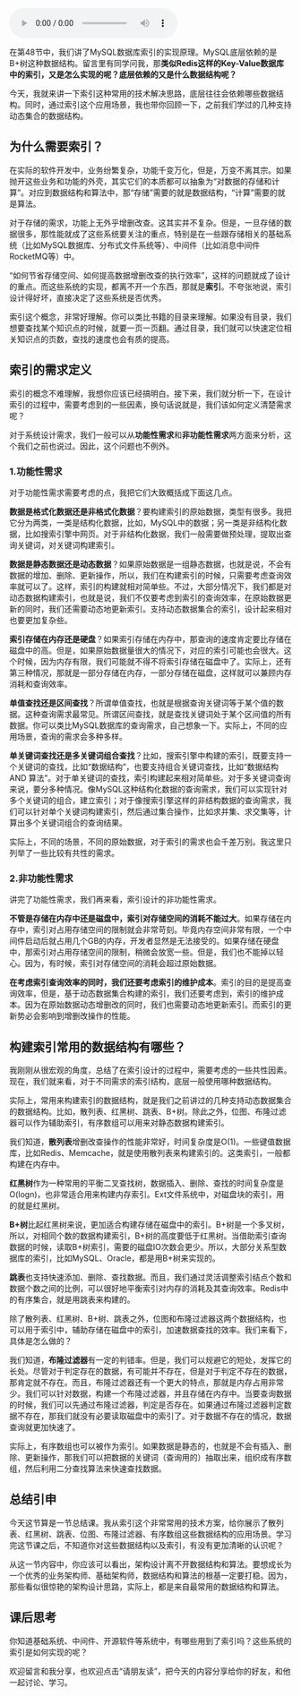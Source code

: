 <audio title="50 _ 索引：如何在海量数据中快速查找某个数据？" src="https://static001.geekbang.org/resource/audio/d6/06/d61d6fff3446ffb16d238acdceee6c06.mp3" controls="controls"></audio> 
<p>在第48节中，我们讲了MySQL数据库索引的实现原理。MySQL底层依赖的是B+树这种数据结构。留言里有同学问我，那<strong><span class="orange">类似Redis这样的Key-Value数据库中的索引，又是怎么实现的呢？底层依赖的又是什么数据结构呢？</span></strong></p><p>今天，我就来讲一下索引这种常用的技术解决思路，底层往往会依赖哪些数据结构。同时，通过索引这个应用场景，我也带你回顾一下，之前我们学过的几种支持动态集合的数据结构。</p><h2>为什么需要索引？</h2><p>在实际的软件开发中，业务纷繁复杂，功能千变万化，但是，万变不离其宗。如果抛开这些业务和功能的外壳，其实它们的本质都可以抽象为“对数据的存储和计算”。对应到数据结构和算法中，那“存储”需要的就是数据结构，“计算”需要的就是算法。</p><p>对于存储的需求，功能上无外乎增删改查。这其实并不复杂。但是，一旦存储的数据很多，那性能就成了这些系统要关注的重点，特别是在一些跟存储相关的基础系统（比如MySQL数据库、分布式文件系统等）、中间件（比如消息中间件RocketMQ等）中。</p><p>“如何节省存储空间、如何提高数据增删改查的执行效率”，这样的问题就成了设计的重点。而这些系统的实现，都离不开一个东西，那就是<strong>索引</strong>。不夸张地说，索引设计得好坏，直接决定了这些系统是否优秀。</p><!-- [[[read_end]]] --><p>索引这个概念，非常好理解。你可以类比书籍的目录来理解。如果没有目录，我们想要查找某个知识点的时候，就要一页一页翻。通过目录，我们就可以快速定位相关知识点的页数，查找的速度也会有质的提高。</p><h2>索引的需求定义</h2><p>索引的概念不难理解，我想你应该已经搞明白。接下来，我们就分析一下，在设计索引的过程中，需要考虑到的一些因素，换句话说就是，我们该如何定义清楚需求呢？</p><p>对于系统设计需求，我们一般可以从<strong>功能性需求</strong>和<strong>非功能性需求</strong>两方面来分析，这个我们之前也说过。因此，这个问题也不例外。</p><h3>1.功能性需求</h3><p>对于功能性需求需要考虑的点，我把它们大致概括成下面这几点。</p><p><strong>数据是格式化数据还是非格式化数据</strong>？要构建索引的原始数据，类型有很多。我把它分为两类，一类是结构化数据，比如，MySQL中的数据；另一类是非结构化数据，比如搜索引擎中网页。对于非结构化数据，我们一般需要做预处理，提取出查询关键词，对关键词构建索引。</p><p><strong>数据是静态数据还是动态数据</strong>？如果原始数据是一组静态数据，也就是说，不会有数据的增加、删除、更新操作，所以，我们在构建索引的时候，只需要考虑查询效率就可以了。这样，索引的构建就相对简单些。不过，大部分情况下，我们都是对动态数据构建索引，也就是说，我们不仅要考虑到索引的查询效率，在原始数据更新的同时，我们还需要动态地更新索引。支持动态数据集合的索引，设计起来相对也要更加复杂些。</p><p><strong>索引存储在内存还是硬盘</strong>？如果索引存储在内存中，那查询的速度肯定要比存储在磁盘中的高。但是，如果原始数据量很大的情况下，对应的索引可能也会很大。这个时候，因为内存有限，我们可能就不得不将索引存储在磁盘中了。实际上，还有第三种情况，那就是一部分存储在内存，一部分存储在磁盘，这样就可以兼顾内存消耗和查询效率。</p><p><strong>单值查找还是区间查找</strong>？所谓单值查找，也就是根据查询关键词等于某个值的数据。这种查询需求最常见。所谓区间查找，就是查找关键词处于某个区间值的所有数据。你可以类比MySQL数据库的查询需求，自己想象一下。实际上，不同的应用场景，查询的需求会多种多样。</p><p><strong>单关键词查找还是多关键词组合查找</strong>？比如，搜索引擎中构建的索引，既要支持一个关键词的查找，比如“数据结构”，也要支持组合关键词查找，比如“数据结构 AND 算法”。对于单关键词的查找，索引构建起来相对简单些。对于多关键词查询来说，要分多种情况。像MySQL这种结构化数据的查询需求，我们可以实现针对多个关键词的组合，建立索引；对于像搜索引擎这样的非结构数据的查询需求，我们可以针对单个关键词构建索引，然后通过集合操作，比如求并集、求交集等，计算出多个关键词组合的查询结果。</p><p>实际上，不同的场景，不同的原始数据，对于索引的需求也会千差万别。我这里只列举了一些比较有共性的需求。</p><h3>2.非功能性需求</h3><p>讲完了功能性需求，我们再来看，索引设计的非功能性需求。</p><p><strong>不管是存储在内存中还是磁盘中，索引对存储空间的消耗不能过大</strong>。如果存储在内存中，索引对占用存储空间的限制就会非常苛刻。毕竟内存空间非常有限，一个中间件启动后就占用几个GB的内存，开发者显然是无法接受的。如果存储在硬盘中，那索引对占用存储空间的限制，稍微会放宽一些。但是，我们也不能掉以轻心。因为，有时候，索引对存储空间的消耗会超过原始数据。</p><p><strong>在考虑索引查询效率的同时，我们还要考虑索引的维护成本</strong>。索引的目的是提高查询效率，但是，基于动态数据集合构建的索引，我们还要考虑到，索引的维护成本。因为在原始数据动态增删改的同时，我们也需要动态地更新索引。而索引的更新势必会影响到增删改操作的性能。</p><h2>构建索引常用的数据结构有哪些？</h2><p>我刚刚从很宏观的角度，总结了在索引设计的过程中，需要考虑的一些共性因素。现在，我们就来看，对于不同需求的索引结构，底层一般使用哪种数据结构。</p><p>实际上，常用来构建索引的数据结构，就是我们之前讲过的几种支持动态数据集合的数据结构。比如，散列表、红黑树、跳表、B+树。除此之外，位图、布隆过滤器可以作为辅助索引，有序数组可以用来对静态数据构建索引。</p><p>我们知道，<strong>散列表</strong>增删改查操作的性能非常好，时间复杂度是O(1)。一些键值数据库，比如Redis、Memcache，就是使用散列表来构建索引的。这类索引，一般都构建在内存中。</p><p><strong>红黑树</strong>作为一种常用的平衡二叉查找树，数据插入、删除、查找的时间复杂度是O(logn)，也非常适合用来构建内存索引。Ext文件系统中，对磁盘块的索引，用的就是红黑树。</p><p><strong>B+树</strong>比起红黑树来说，更加适合构建存储在磁盘中的索引。B+树是一个多叉树，所以，对相同个数的数据构建索引，B+树的高度要低于红黑树。当借助索引查询数据的时候，读取B+树索引，需要的磁盘IO次数会更少。所以，大部分关系型数据库的索引，比如MySQL、Oracle，都是用B+树来实现的。</p><p><strong>跳表</strong>也支持快速添加、删除、查找数据。而且，我们通过灵活调整索引结点个数和数据个数之间的比例，可以很好地平衡索引对内存的消耗及其查询效率。Redis中的有序集合，就是用跳表来构建的。</p><p>除了散列表、红黑树、B+树、跳表之外，位图和布隆过滤器这两个数据结构，也可以用于索引中，辅助存储在磁盘中的索引，加速数据查找的效率。我们来看下，具体是怎么做的？</p><p>我们知道，<strong>布隆过滤器</strong>有一定的判错率。但是，我们可以规避它的短处，发挥它的长处。尽管对于判定存在的数据，有可能并不存在，但是对于判定不存在的数据，那肯定就不存在。而且，布隆过滤器还有一个更大的特点，那就是内存占用非常少。我们可以针对数据，构建一个布隆过滤器，并且存储在内存中。当要查询数据的时候，我们可以先通过布隆过滤器，判定是否存在。如果通过布隆过滤器判定数据不存在，那我们就没有必要读取磁盘中的索引了。对于数据不存在的情况，数据查询就更加快速了。</p><p>实际上，有序数组也可以被作为索引。如果数据是静态的，也就是不会有插入、删除、更新操作，那我们可以把数据的关键词（查询用的）抽取出来，组织成有序数组，然后利用二分查找算法来快速查找数据。</p><h2>总结引申</h2><p>今天这节算是一节总结课。我从索引这个非常常用的技术方案，给你展示了散列表、红黑树、跳表、位图、布隆过滤器、有序数组这些数据结构的应用场景。学习完这节课之后，不知道你对这些数据结构以及索引，有没有更加清晰的认识呢？</p><p>从这一节内容中，你应该可以看出，架构设计离不开数据结构和算法。要想成长为一个优秀的业务架构师、基础架构师，数据结构和算法的根基一定要打稳。因为，那些看似很惊艳的架构设计思路，实际上，都是来自最常用的数据结构和算法。</p><h2>课后思考</h2><p>你知道基础系统、中间件、开源软件等系统中，有哪些用到了索引吗？这些系统的索引是如何实现的呢？</p><p>欢迎留言和我分享，也欢迎点击“<span class="orange">请朋友读</span>”，把今天的内容分享给你的好友，和他一起讨论、学习。</p>